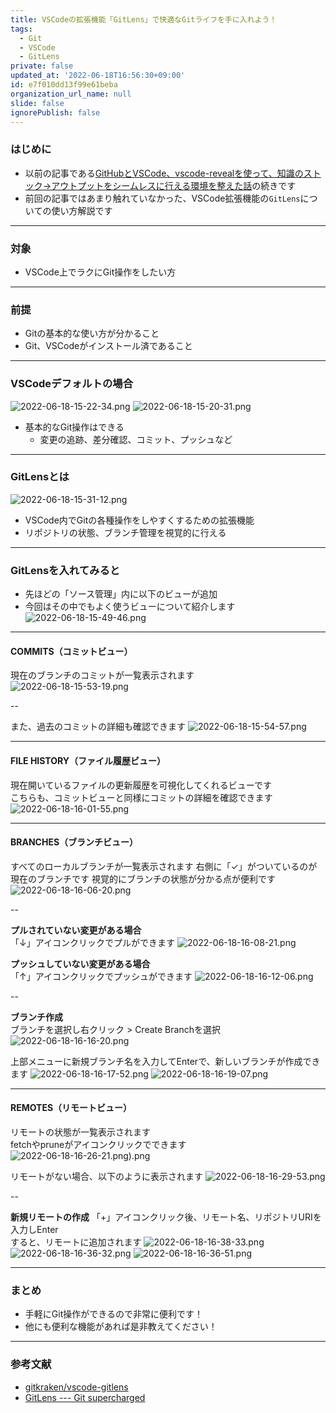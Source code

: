 ```yaml
---
title: VSCodeの拡張機能「GitLens」で快適なGitライフを手に入れよう！
tags:
  - Git
  - VSCode
  - GitLens
private: false
updated_at: '2022-06-18T16:56:30+09:00'
id: e7f010dd13f99e61beba
organization_url_name: null
slide: false
ignorePublish: false
---
```

### はじめに

- 以前の記事である[GitHubとVSCode、vscode-revealを使って、知識のストック→アウトプットをシームレスに行える環境を整えた話](https://qiita.com/yoyoyo_pg/items/413729f47854af2e644b)の続きです
- 前回の記事ではあまり触れていなかった、VSCode拡張機能の`GitLens`についての使い方解説です

---

### 対象

- VSCode上でラクにGit操作をしたい方

---

### 前提

- Gitの基本的な使い方が分かること
- Git、VSCodeがインストール済であること

---

### VSCodeデフォルトの場合
![2022-06-18-15-22-34.png](https://qiita-image-store.s3.ap-northeast-1.amazonaws.com/0/411902/ced4b4bb-a85d-ddfa-807a-d0c5bc9d3e1b.png)
![2022-06-18-15-20-31.png](https://qiita-image-store.s3.ap-northeast-1.amazonaws.com/0/411902/b69c535e-d244-2a29-91fe-03a2e42ee4f7.png)
- 基本的なGit操作はできる
  - 変更の追跡、差分確認、コミット、プッシュなど

---

### GitLensとは
![2022-06-18-15-31-12.png](https://qiita-image-store.s3.ap-northeast-1.amazonaws.com/0/411902/a8fefd4b-56e8-6b62-b1d5-331b170572ef.png)

- VSCode内でGitの各種操作をしやすくするための拡張機能
- リポジトリの状態、ブランチ管理を視覚的に行える

---

### GitLensを入れてみると

- 先ほどの「ソース管理」内に以下のビューが追加
- 今回はその中でもよく使うビューについて紹介します
![2022-06-18-15-49-46.png](https://qiita-image-store.s3.ap-northeast-1.amazonaws.com/0/411902/31eb7c00-dd0b-7439-761e-b3e1da43dc73.png)


---

#### COMMITS（コミットビュー）

現在のブランチのコミットが一覧表示されます  
![2022-06-18-15-53-19.png](https://qiita-image-store.s3.ap-northeast-1.amazonaws.com/0/411902/9fda5dbf-34cf-d547-ed07-524df64cb578.png)


--

また、過去のコミットの詳細も確認できます
![2022-06-18-15-54-57.png](https://qiita-image-store.s3.ap-northeast-1.amazonaws.com/0/411902/b35aab68-1fac-25a9-a344-a7b322278b36.png)


---

#### FILE HISTORY（ファイル履歴ビュー）

現在開いているファイルの更新履歴を可視化してくれるビューです  
こちらも、コミットビューと同様にコミットの詳細を確認できます
![2022-06-18-16-01-55.png](https://qiita-image-store.s3.ap-northeast-1.amazonaws.com/0/411902/2d675a9c-8cb2-a70c-6305-fcdfd0e0b2a3.png)

---

#### BRANCHES（ブランチビュー）

すべてのローカルブランチが一覧表示されます
右側に「✓」がついているのが現在のブランチです
視覚的にブランチの状態が分かる点が便利です
![2022-06-18-16-06-20.png](https://qiita-image-store.s3.ap-northeast-1.amazonaws.com/0/411902/32ee888f-f5af-00f5-2222-73f1547997e2.png)

--

**プルされていない変更がある場合**  
「↓」アイコンクリックでプルができます
![2022-06-18-16-08-21.png](https://qiita-image-store.s3.ap-northeast-1.amazonaws.com/0/411902/8c2b1a24-232f-52d8-5930-d7a1d5143819.png)

**プッシュしていない変更がある場合**  
「↑」アイコンクリックでプッシュができます
![2022-06-18-16-12-06.png](https://qiita-image-store.s3.ap-northeast-1.amazonaws.com/0/411902/72629c0b-aadf-5156-7c47-739cdfa62c7b.png)


--

**ブランチ作成**  
ブランチを選択し右クリック > Create Branchを選択  
![2022-06-18-16-16-20.png](https://qiita-image-store.s3.ap-northeast-1.amazonaws.com/0/411902/f2fb04a9-e908-70ce-b507-07fb77c835d4.png)


上部メニューに新規ブランチ名を入力してEnterで、新しいブランチが作成できます
![2022-06-18-16-17-52.png](https://qiita-image-store.s3.ap-northeast-1.amazonaws.com/0/411902/a9a9ba31-9073-8adf-67f8-9209acea38ad.png)
![2022-06-18-16-19-07.png](https://qiita-image-store.s3.ap-northeast-1.amazonaws.com/0/411902/c818d763-22f1-b042-a64a-faf8cdc5819e.png)

---

#### REMOTES（リモートビュー）

リモートの状態が一覧表示されます  
fetchやpruneがアイコンクリックでできます
![2022-06-18-16-26-21.png).png](https://qiita-image-store.s3.ap-northeast-1.amazonaws.com/0/411902/eebcd04f-ff1a-c562-2031-30605896358e.png)


リモートがない場合、以下のように表示されます
![2022-06-18-16-29-53.png](https://qiita-image-store.s3.ap-northeast-1.amazonaws.com/0/411902/b22e66be-a62a-8a31-1ae6-03b65c292de6.png)

--

**新規リモートの作成**
「+」アイコンクリック後、リモート名、リポジトリURIを入力しEnter  
すると、リモートに追加されます
![2022-06-18-16-38-33.png](https://qiita-image-store.s3.ap-northeast-1.amazonaws.com/0/411902/4c956cde-c228-1b12-6979-a523304cf464.png)
![2022-06-18-16-36-32.png](https://qiita-image-store.s3.ap-northeast-1.amazonaws.com/0/411902/369861ac-a9af-53c5-1f69-ed85427b35e8.png)
![2022-06-18-16-36-51.png](https://qiita-image-store.s3.ap-northeast-1.amazonaws.com/0/411902/00ebb888-0057-ebd3-f3b1-f3f494558ed3.png)


---

### まとめ

- 手軽にGit操作ができるので非常に便利です！
- 他にも便利な機能があれば是非教えてください！

---

### 参考文献

- [gitkraken/vscode-gitlens](https://github.com/gitkraken/vscode-gitlens#repositories-view-)
- [GitLens --- Git supercharged](https://gitlens.amod.io/)
